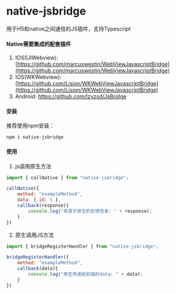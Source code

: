 # native-jsbridge
用于H5和native之间通信的JS插件，支持Typescript

#### Native需要集成的配套插件
1. IOS(UIWebview): [https://github.com/marcuswestin/WebViewJavascriptBridge](https://github.com/marcuswestin/WebViewJavascriptBridge)
2. IOS(WKWebview): [https://github.com/Lision/WKWebViewJavascriptBridge](https://github.com/Lision/WKWebViewJavascriptBridge)
3. Android: [https://github.com/lzyzsd/JsBridge
](https://github.com/lzyzsd/JsBridge
)

#### 安装
推荐使用npm安装：
```
npm i native-jsbridge
```
#### 使用
1. js调用原生方法
```js
import { callNative } from "native-jsbridge";

callNative({
    method: "exampleMethod",
    data: { id: 5 },
    callback(response){
        console.log("来源于原生的反馈信息: " + response);
    }
})
```
2. 原生调用JS方法
```js
import { bridgeRegisterHandler } from "native-jsbridge";

bridgeRegisterHandler({
    method: "exampleMethod",
    callback(data){
        console.log("原生传递给前端的data: " + data);
    }
})
```